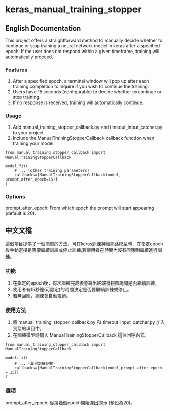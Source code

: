 # keras_manual_training_stopper


## English Documentation

This project offers a straightforward method to manually decide whether to continue or stop training a neural network model in keras after a specified epoch. If the user does not respond within a given timeframe, training will automatically proceed.

### Features

1. After a specified epoch, a terminal window will pop up after each training completion to inquire if you wish to continue the training.
2. Users have 15 seconds (configurable) to decide whether to continue or stop training.
3. If no response is received, training will automatically continue.

### Usage

1. Add manual_training_stopper_callback.py and timeout_input_catcher.py to your project.
2. Include the ManualTrainingStopperCallback callback function when training your model.

```python=
from manual_training_stopper_callback import ManualTrainingStopperCallback

model.fit(
    # ... (other training parameters)
    callbacks=[ManualTrainingStopperCallback(model, prompt_after_epoch=15)]
)
```

### Options

prompt_after_epoch: From which epoch the prompt will start appearing (default is 20).


## 中文文檔

這個項目提供了一個簡單的方法，可在keras訓練神經網路模型時，在指定epoch後手動選擇是否要繼續訓練或停止訓練,若使用者在時間內沒有回應則繼續進行訓練。

### 功能

1. 在指定的epoch後，每次訓練完成後會跳出終端機視窗詢問是否繼續訓練。
2. 使用者有15秒鐘(可設定)的時間決定是否要繼續訓練或停止。
3. 若無回應，訓練會自動繼續。


### 使用方法

1. 將 manual_training_stopper_callback.py 和 timeout_input_catcher.py 加入到您的項目中。
2. 在訓練模型時加入 ManualTrainingStopperCallback 這個回呼函式。

```python=
from manual_training_stopper_callback import ManualTrainingStopperCallback

model.fit(
    # ... (其他訓練參數)
    callbacks=[ManualTrainingStopperCallback(model,prompt_after_epoch = 15)]
)
```

### 選項

prompt_after_epoch: 從第幾個epoch開始彈出提示 (預設為20)。